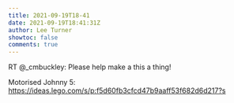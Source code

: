 ```yaml
---
title: 2021-09-19T18-41
date: 2021-09-19T18:41:31Z
author: Lee Turner
showtoc: false
comments: true
---
```


RT @_cmbuckley: Please help make a this a thing!

Motorised Johnny 5: https://ideas.lego.com/s/p:f5d60fb3cfcd47b9aaff53f682d6d217?s

